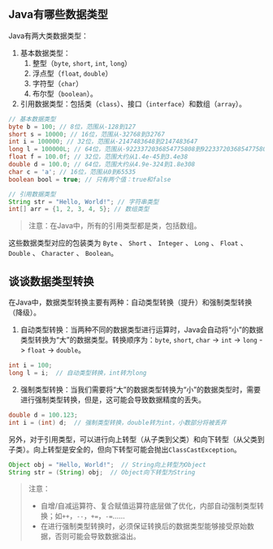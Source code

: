 ## Java有哪些数据类型

Java有两大类数据类型：

1. 基本数据类型：
   1. 整型（`byte`, `short`, `int`, `long`）
   2. 浮点型（`float`, `double`）
   3. 字符型（`char`）
   4. 布尔型（`boolean`）。
2. 引用数据类型：包括类（`class`）、接口（`interface`）和数组（`array`）。

```java
// 基本数据类型
byte b = 100; // 8位，范围从-128到127
short s = 10000; // 16位，范围从-32768到32767
int i = 100000; // 32位，范围从-2147483648到2147483647
long l = 100000L; // 64位，范围从-9223372036854775808到9223372036854775807
float f = 100.0f; // 32位，范围大约从1.4e-45到3.4e38
double d = 100.0; // 64位，范围大约从4.9e-324到1.8e308
char c = 'a'; // 16位，范围从0到65535
boolean bool = true; // 只有两个值：true和false

// 引用数据类型
String str = "Hello, World!"; // 字符串类型
int[] arr = {1, 2, 3, 4, 5}; // 数组类型
```

> 注意：在Java中，所有的引用类型都是类，包括数组。

这些数据类型对应的包装类为 `Byte` 、 `Short` 、 `Integer` 、 `Long` 、 `Float` 、 `Double` 、 `Character` 、 `Boolean`。

## 谈谈数据类型转换

在Java中，数据类型转换主要有两种：自动类型转换（提升）和强制类型转换（降级）。

1. 自动类型转换：当两种不同的数据类型进行运算时，Java会自动将“小”的数据类型转换为“大”的数据类型。转换顺序为：`byte`, `short`, `char` -> `int` -> `long` -> `float` -> `double`。

```java
int i = 100;
long l = i;  // 自动类型转换，int转为long
```

2. 强制类型转换：当我们需要将“大”的数据类型转换为“小”的数据类型时，需要进行强制类型转换，但是，这可能会导致数据精度的丢失。

```java
double d = 100.123;
int i = (int) d;  // 强制类型转换，double转为int，小数部分将被丢弃
```

另外，对于引用类型，可以进行向上转型（从子类到父类）和向下转型（从父类到子类）。向上转型是安全的，但向下转型可能会抛出`ClassCastException`。

```java
Object obj = "Hello, World!";  // String向上转型为Object
String str = (String) obj;  // Object向下转型为String
```

> 注意：
>
> - ⾃增/⾃减运算符、复合赋值运算符底层做了优化，内部⾃动强制类型转换；如`++`，`--`，`+=`，`-=`......
> - 在进行强制类型转换时，必须保证转换后的数据类型能够接受原始数据，否则可能会导致数据溢出。

